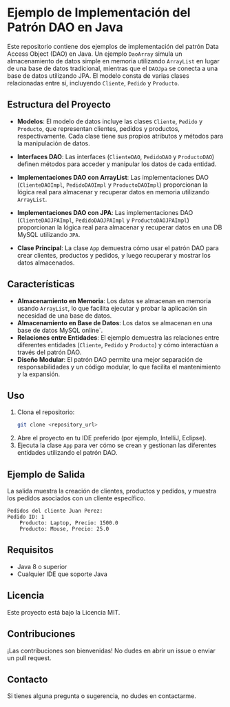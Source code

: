# Ejemplo de Implementación del Patrón DAO en Java

Este repositorio contiene dos ejemplos de implementación del patrón Data Access Object (DAO) en Java. Un ejemplo `DaoArray` simula un almacenamiento de datos simple en memoria utilizando `ArrayList` en lugar de una base de datos tradicional, mientras que el `DAOJpa` se conecta a una base de datos utilizando JPA. El modelo consta de varias clases relacionadas entre sí, incluyendo `Cliente`, `Pedido` y `Producto`.

## Estructura del Proyecto

- **Modelos**: El modelo de datos incluye las clases `Cliente`, `Pedido` y `Producto`, que representan clientes, pedidos y productos, respectivamente. Cada clase tiene sus propios atributos y métodos para la manipulación de datos.

- **Interfaces DAO**: Las interfaces (`ClienteDAO`, `PedidoDAO` y `ProductoDAO`) definen métodos para acceder y manipular los datos de cada entidad.

- **Implementaciones DAO con ArrayList**: Las implementaciones DAO (`ClienteDAOImpl`, `PedidoDAOImpl` y `ProductoDAOImpl`) proporcionan la lógica real para almacenar y recuperar datos en memoria utilizando `ArrayList`.

- **Implementaciones DAO con JPA**: Las implementaciones DAO (`ClienteDAOJPAImpl`, `PedidoDAOJPAImpl` y `ProductoDAOJPAImpl`) proporcionan la lógica real para almacenar y recuperar datos en una DB MySQL utilizando `JPA`.

- **Clase Principal**: La clase `App` demuestra cómo usar el patrón DAO para crear clientes, productos y pedidos, y luego recuperar y mostrar los datos almacenados.

## Características

- **Almacenamiento en Memoria**: Los datos se almacenan en memoria usando `ArrayList`, lo que facilita ejecutar y probar la aplicación sin necesidad de una base de datos.
- **Almacenamiento en Base de Datos**: Los datos se almacenan en una base de datos MySQL online`.
- **Relaciones entre Entidades**: El ejemplo demuestra las relaciones entre diferentes entidades (`Cliente`, `Pedido` y `Producto`) y cómo interactúan a través del patrón DAO.
- **Diseño Modular**: El patrón DAO permite una mejor separación de responsabilidades y un código modular, lo que facilita el mantenimiento y la expansión.

## Uso

1. Clona el repositorio:
   ```sh
   git clone <repository_url>
   ```
2. Abre el proyecto en tu IDE preferido (por ejemplo, IntelliJ, Eclipse).
3. Ejecuta la clase `App` para ver cómo se crean y gestionan las diferentes entidades utilizando el patrón DAO.

## Ejemplo de Salida

La salida muestra la creación de clientes, productos y pedidos, y muestra los pedidos asociados con un cliente específico.

```
Pedidos del cliente Juan Perez:
Pedido ID: 1
	Producto: Laptop, Precio: 1500.0
	Producto: Mouse, Precio: 25.0
```

## Requisitos

- Java 8 o superior
- Cualquier IDE que soporte Java

## Licencia

Este proyecto está bajo la Licencia MIT.

## Contribuciones

¡Las contribuciones son bienvenidas! No dudes en abrir un issue o enviar un pull request.

## Contacto

Si tienes alguna pregunta o sugerencia, no dudes en contactarme.
